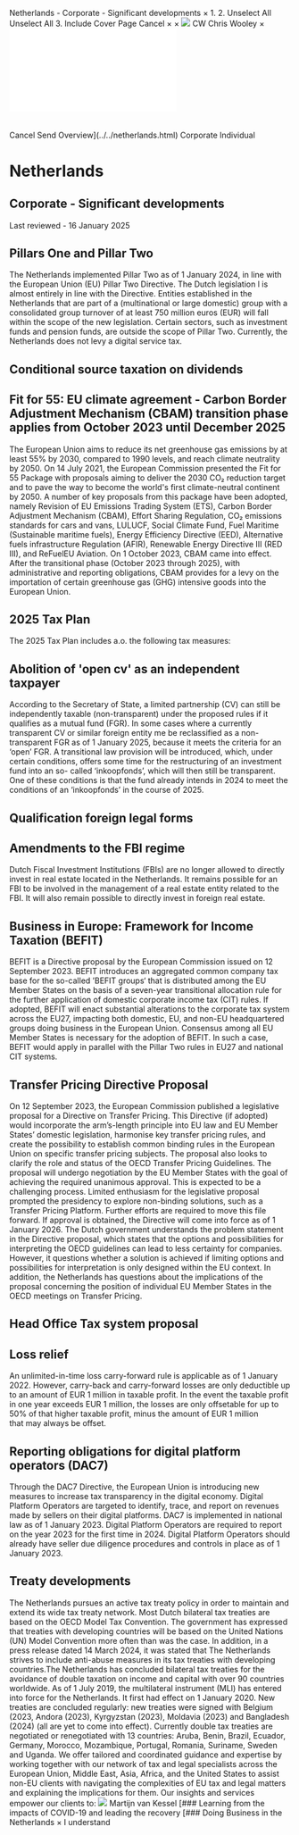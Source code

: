 Netherlands - Corporate - Significant developments
×
1.
2.
Unselect All
Unselect All
3.
Include Cover Page
Cancel
×
×
![](../../-/media/world-wide-tax-summaries/attachments/global---chris-wooley.ashx%3Frev=ac5e5f3223b34096b1afc2a6009c7320&revision=ac5e5f32-23b3-4096-b1af-c2a6009c7320&hash=859B7ADC84DC2CBEC9760E9E6EE7DE6D0A8BFCDF)
CW
Chris Wooley
×
![](significant-developments.html)
######
Cancel
Send
Overview](../../netherlands.html)
Corporate
Individual
# Netherlands
## Corporate - Significant developments
Last reviewed - 16 January 2025
## Pillars One and Pillar Two
The Netherlands implemented Pillar Two as of 1 January 2024, in line with the European Union (EU) Pillar Two Directive. The Dutch legislation l is almost entirely in line with the Directive. Entities established in the Netherlands that are part of a (multinational or large domestic) group with a consolidated group turnover of at least 750 million euros (EUR) will fall within the scope of the new legislation. Certain sectors, such as investment funds and pension funds, are outside the scope of Pillar Two.
Currently, the Netherlands does not levy a digital service tax.
## Conditional source taxation on dividends
## Fit for 55: EU climate agreement - Carbon Border Adjustment Mechanism (CBAM) transition phase applies from October 2023 until December 2025
The European Union aims to reduce its net greenhouse gas emissions by at least 55% by 2030, compared to 1990 levels, and reach climate neutrality by 2050. On 14 July 2021, the European Commission presented the Fit for 55 Package with proposals aiming to deliver the 2030 CO₂ reduction target and to pave the way to become the world's first climate-neutral continent by 2050.
A number of key proposals from this package have been adopted, namely Revision of EU Emissions Trading System (ETS), Carbon Border Adjustment Mechanism (CBAM), Effort Sharing Regulation, CO₂ emissions standards for cars and vans, LULUCF, Social Climate Fund, Fuel Maritime (Sustainable maritime fuels), Energy Efficiency Directive (EED), Alternative fuels infrastructure Regulation (AFIR), Renewable Energy Directive III (RED III), and ReFuelEU Aviation.
On 1 October 2023, CBAM came into effect. After the transitional phase (October 2023 through 2025), with administrative and reporting obligations, CBAM provides for a levy on the importation of certain greenhouse gas (GHG) intensive goods into the European Union.
## 2025 Tax Plan
The 2025 Tax Plan includes a.o. the following tax measures:
## Abolition of 'open cv' as an independent taxpayer
According to the Secretary of State, a limited partnership (CV) can still be independently taxable (non-transparent) under the proposed rules if it qualifies as a mutual fund (FGR).
In some cases where a currently transparent CV or similar foreign entity me be reclassified as a non-transparent FGR as of 1 January 2025, because it meets the criteria for an ‘open’ FGR. A transitional law provision will be introduced, which, under certain conditions, offers some time for the restructuring of an investment fund into an so- called ‘inkoopfonds’, which will then still be transparent. One of these conditions is that the fund already intends in 2024 to meet the conditions of an ‘inkoopfonds’ in the course of 2025.
## Qualification foreign legal forms
## Amendments to the FBI regime
Dutch Fiscal Investment Institutions (FBIs) are no longer allowed to directly invest in real estate located in the Netherlands. It remains possible for an FBI to be involved in the management of a real estate entity related to the FBI. It will also remain possible to directly invest in foreign real estate.
## Business in Europe: Framework for Income Taxation (BEFIT)
BEFIT is a Directive proposal by the European Commission issued on 12 September 2023. BEFIT introduces an aggregated common company tax base for the so-called ’BEFIT groups‘ that is distributed among the EU Member States on the basis of a seven-year transitional allocation rule for the further application of domestic corporate income tax (CIT) rules.
If adopted, BEFIT will enact substantial alterations to the corporate tax system across the EU27, impacting both domestic, EU, and non-EU headquartered groups doing business in the European Union. Consensus among all EU Member States is necessary for the adoption of BEFIT. In such a case, BEFIT would apply in parallel with the Pillar Two rules in EU27 and national CIT systems.
## Transfer Pricing Directive Proposal
On 12 September 2023, the European Commission published a legislative proposal for a Directive on Transfer Pricing. This Directive (if adopted) would incorporate the arm’s-length principle into EU law and EU Member States’ domestic legislation, harmonise key transfer pricing rules, and create the possibility to establish common binding rules in the European Union on specific transfer pricing subjects. The proposal also looks to clarify the role and status of the OECD Transfer Pricing Guidelines.
The proposal will undergo negotiation by the EU Member States with the goal of achieving the required unanimous approval. This is expected to be a challenging process. Limited enthusiasm for the legislative proposal prompted the presidency to explore non-binding solutions, such as a Transfer Pricing Platform. Further efforts are required to move this file forward. If approval is obtained, the Directive will come into force as of 1 January 2026.
The Dutch government understands the problem statement in the Directive proposal, which states that the options and possibilities for interpreting the OECD guidelines can lead to less certainty for companies. However, it questions whether a solution is achieved if limiting options and possibilities for interpretation is only designed within the EU context. In addition, the Netherlands has questions about the implications of the proposal concerning the position of individual EU Member States in the OECD meetings on Transfer Pricing.
## Head Office Tax system proposal
## Loss relief
An unlimited-in-time loss carry-forward rule is applicable as of 1 January 2022. However, carry-back and carry-forward losses are only deductible up to an amount of EUR 1 million in taxable profit. In the event the taxable profit in one year exceeds EUR 1 million, the losses are only offsetable for up to 50% of that higher taxable profit, minus the amount of EUR 1 million that may always be offset.
## Reporting obligations for digital platform operators (DAC7)
Through the DAC7 Directive, the European Union is introducing new measures to increase tax transparency in the digital economy. Digital Platform Operators are targeted to identify, trace, and report on revenues made by sellers on their digital platforms. DAC7 is implemented in national law as of 1 January 2023. Digital Platform Operators are required to report on the year 2023 for the first time in 2024. Digital Platform Operators should already have seller due diligence procedures and controls in place as of 1 January 2023.
## Treaty developments
The Netherlands pursues an active tax treaty policy in order to maintain and extend its wide tax treaty network. Most Dutch bilateral tax treaties are based on the OECD Model Tax Convention. The government has expressed that treaties with developing countries will be based on the United Nations (UN) Model Convention more often than was the case. In addition, in a press release dated 14 March 2024, it was stated that The Netherlands strives to include anti-abuse measures in its tax treaties with developing countries.The Netherlands has concluded bilateral tax treaties for the avoidance of double taxation on income and capital with over 90 countries worldwide. As of 1 July 2019, the multilateral instrument (MLI) has entered into force for the Netherlands. It first had effect on 1 January 2020.
New treaties are concluded regularly: new treaties were signed with Belgium (2023, Andora (2023), Kyrgyzstan (2023), Moldavia (2023) and Bangladesh (2024) (all are yet to come into effect). Currently double tax treaties are negotiated or renegotiated with 13 countries: Aruba, Benin, Brazil, Ecuador, Germany, Morocco, Mozambique, Portugal, Romania, Suriname, Sweden and Uganda.
We offer tailored and coordinated guidance and expertise by working together with our network of tax and legal specialists across the European Union, Middle East, Asia, Africa, and the United States to assist non-EU clients with navigating the complexities of EU tax and legal matters and explaining the implications for them.
Our insights and services empower our clients to:
![](../../-/media/world-wide-tax-summaries/attachments/netherlands---martijn_van_kessel.ashx%3Frev=bd10a2656c3446a79a379d041169da8b&revision=bd10a265-6c34-46a7-9a37-9d041169da8b&hash=95D51DA94D86E0E07B6BBDB0C0DBD6C628E55A77)
Martijn van Kessel
[### Learning from the impacts of COVID-19 and leading the recovery
[### Doing Business in the Netherlands
×
I understand